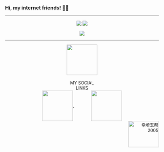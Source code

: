 ### Hi, my internet friends! 👋😇
---

<!--![GitHub Stats Card](https://github-readme-stats.vercel.app/api?username=FUGAMARU&show_icons=true&hide_border=true&bg_color=45,f298e7,a4f8f8&title_color=ffffff&border_radius=15)-->

<div align="center">
  <img align="center" src="https://github-readme-stats.vercel.app/api?username=FUGAMARU&show_icons=true&hide_border=true&bg_color=45,3e4045,17191d&title_color=ffffff&border_radius=15&text_color=4df03e&icon_color=ffffff">
  <img align="center" src="https://github-readme-stats.vercel.app/api/top-langs/?username=FUGAMARU&layout=compact&theme=radical&hide_border=true&bg_color=45,3e4045,17191d&title_color=ffffff&border_radius=15&text_color=4df03e&icon_color=ffffff">
</div>
<br>

<div align="center">
  <img src="https://github-profile-trophy.vercel.app/?username=FUGAMARU&theme=monokai&margin-w=10&no-frame=true">
</div>

---
<div align="center">
  <a href="https://fugamaru.com">
    <img align="center" src="https://user-images.githubusercontent.com/7829486/172017215-e323f003-c00d-49cb-aa72-29c7e0ce93c8.png" height="100" width="100">
  </a>
  <div><br>MY SOCIAL<br>LINKS</div>
  <a href="https://open.spotify.com/user/fugamaru">
    <img align="center" src="https://user-images.githubusercontent.com/7829486/172017306-5293e73e-2051-415b-bcae-9458281bf534.png" height="100" width="100">
  </a>
  <span>ㅤㅤㅤㅤ</span>
  <a href="https://www.youtube.com/channel/UCT-UhvSLoZonxWpdasa7Fdw">
    <img align="center" src="https://user-images.githubusercontent.com/7829486/172016696-f8d3a653-3c39-4683-814c-e1122abaa65c.png" height="100" width="100">
  </a>
</div>

<div align="right">
  <img src="https://user-images.githubusercontent.com/7829486/172017390-73275f10-8dad-475d-9ae7-908d5965a4c1.png" alt="©埼玉県2005" height="86" width="100">
</div>

<!--
**FUGAMARU/FUGAMARU** is a ✨ _special_ ✨ repository because its `README.md` (this file) appears on your GitHub profile.

Here are some ideas to get you started:

- 🔭 I’m currently working on ...
- 🌱 I’m currently learning ...
- 👯 I’m looking to collaborate on ...
- 🤔 I’m looking for help with ...
- 💬 Ask me about ...

- 📫 How to reach me: ...
- 😄 Pronouns: ...
- ⚡ Fun fact: ...
-->
